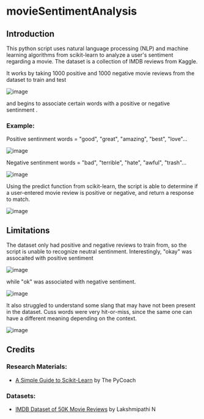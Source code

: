 # movieSentimentAnalysis

## Introduction

This python script uses natural language processing (NLP) and machine learning algorithms from scikit-learn to analyze a user's sentiment regarding a movie. The dataset is a collection of IMDB reviews from Kaggle.

It works by taking 1000 positive and 1000 negative movie reviews from the dataset to train and test

![image](https://user-images.githubusercontent.com/116126778/212489675-2d5bf155-c9cb-41b0-8e02-17bba8541ecf.png)

and begins to associate certain words with a positive or negative sentinment .

### Example:

Positive sentinment words = "good", "great", "amazing", "best", "love"...

![image](https://user-images.githubusercontent.com/116126778/212490773-6c3023d6-885d-45ae-8735-b74325824e26.png)

Negative sentinment words = "bad", "terrible", "hate", "awful", "trash"...

![image](https://user-images.githubusercontent.com/116126778/212490801-44c1a0d9-2f1d-4fd6-9bef-06ef7a047dbd.png)

Using the predict function from scikit-learn, the script is able to determine if a user-entered movie review is positive or negative, and return a response to match.

![image](https://user-images.githubusercontent.com/116126778/212491760-49949df1-64a0-48f6-bf9a-8e09c36ad06a.png)

## Limitations

The dataset only had positive and negative reviews to train from, so the script is unable to recognize neutral sentinment. Interestingly, "okay" was assocaited with positive sentiment

![image](https://user-images.githubusercontent.com/116126778/212490071-64e3dff5-bf14-4f5a-b857-c0176e1d0f65.png)

while "ok" was associated with negative sentiment.

![image](https://user-images.githubusercontent.com/116126778/212490124-ae757aa8-3e7e-48c9-8ef3-a817bb27c0d6.png)

It also struggled to understand some slang that may have not been present in the dataset. Cuss words were very hit-or-miss, since the same one can have a different meaning depending on the context. 

![image](https://user-images.githubusercontent.com/116126778/212490614-1fd57997-57e4-4236-aa89-d875f69da2eb.png)

## Credits

### Research Materials:
- [A Simple Guide to Scikit-Learn](https://towardsdatascience.com/a-beginners-guide-to-text-classification-with-scikit-learn-632357e16f3a) by The PyCoach

### Datasets:
- [IMDB Dataset of 50K Movie Reviews](https://www.kaggle.com/datasets/lakshmi25npathi/imdb-dataset-of-50k-movie-reviews?resource=download) by Lakshmipathi N
